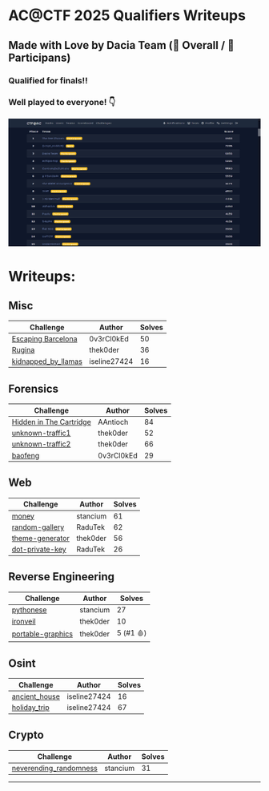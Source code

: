 # AC@CTF 2025 Qualifiers Writeups
## Made with Love by Dacia Team (🥉 Overall / 🥈 Participans)
### Qualified for finals!!

### Well played to everyone! 👇

![leaderboard](leaderboard.png)

# Writeups:

## Misc

Challenge|Author|Solves
-|-|-
[Escaping Barcelona](<./misc/Escaping-Barcelona>)|0v3rCl0kEd|50
[Rugina](<./misc/rugina>)|thek0der|36
[kidnapped_by_llamas](<./misc/kidnapped_by_llamas>)|iseline27424|16

## Forensics

Challenge|Author|Solves
-|-|-
[Hidden in The Cartridge](<./forensics/Hidden-in-the-Cartridge/>)|AAntioch|84
[unknown-traffic1](<./forensics/unknown-traffic1/>)|thek0der|52
[unknown-traffic2](<./forensics/unknown-traffic2/>)|thek0der|66
[baofeng](<./forensics/baofeng/>)|0v3rCl0kEd|29

## Web

Challenge|Author|Solves
-|-|-
[money](<./web/money>)|stancium|61
[random-gallery](<./web/random-gallery>)|RaduTek|62
[theme-generator](<./web/theme-generator>)|thek0der|56
[dot-private-key](<./web/dot-private-key>)|RaduTek|26

## Reverse Engineering

Challenge|Author|Solves
-|-|-
[pythonese](<./rev/pythonese/>)|stancium|27
[ironveil](<./rev/ironveil/>)|thek0der|10
[portable-graphics](<./rev/portable-graphics/>)|thek0der|5 (#1 🩸)

## Osint

Challenge|Author|Solves
-|-|-
[ancient_house](<./osint/ancient_house/>)|iseline27424|16
[holiday_trip](<./osint/holiday_trip/>)|iseline27424|67

## Crypto

Challenge|Author|Solves
-|-|-
[neverending_randomness](<./crypto/neverending-randomness/>)|stancium|31
---

